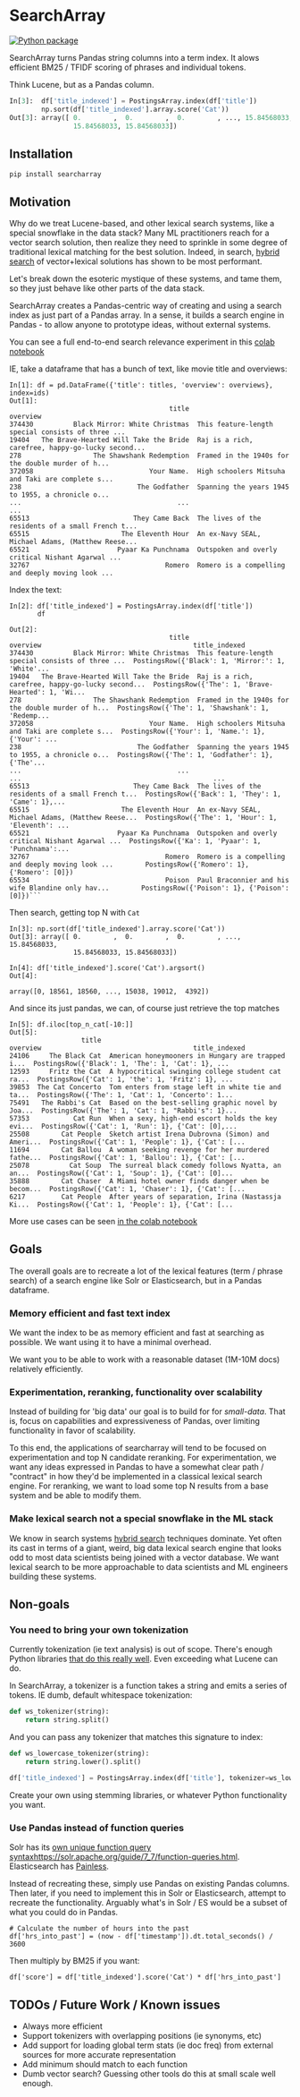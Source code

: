 # SearchArray 

[![Python package](https://github.com/softwaredoug/searcharray/actions/workflows/test.yml/badge.svg)](https://github.com/softwaredoug/searcharray/actions/workflows/test.yml)

SearchArray turns Pandas string columns into a term index. It alows efficient BM25 / TFIDF scoring of phrases and individual tokens.

Think Lucene, but as a Pandas column.

```python
In[3]:  df['title_indexed'] = PostingsArray.index(df['title'])
        np.sort(df['title_indexed'].array.score('Cat'))
Out[3]: array([ 0.        ,  0.        ,  0.        , ..., 15.84568033,
                15.84568033, 15.84568033])
```

## Installation

```
pip install searcharray
```

## Motivation

Why do we treat Lucene-based, and other lexical search systems, like a special snowflake in the data stack? Many ML practitioners reach for a vector search solution, then realize they need to sprinkle in some degree of traditional lexical matching for the best solution. Indeed, in search, [hybrid search](https://www.pinecone.io/learn/hybrid-search-intro/) of vector+lexical solutions has shown to be most performant.

Let's break down the esoteric mystique of these systems, and tame them, so they just behave like other parts of the data stack.

SearchArray creates a Pandas-centric way of creating and using a search index as just part of a Pandas array. In a sense, it builds a search engine in Pandas - to allow anyone to prototype ideas, without external systems. 

You can see a full end-to-end search relevance experiment in this [colab notebook](https://colab.research.google.com/drive/1w_Ajn5rHzcISKhdCuPhhVFav3zrvKWn1?usp=sharing)

IE, take a dataframe that has a bunch of text, like movie title and overviews:

```
In[1]: df = pd.DataFrame({'title': titles, 'overview': overviews}, index=ids)
Out[1]:
                                        title                                           overview
374430          Black Mirror: White Christmas  This feature-length special consists of three ...
19404   The Brave-Hearted Will Take the Bride  Raj is a rich, carefree, happy-go-lucky second...
278                  The Shawshank Redemption  Framed in the 1940s for the double murder of h...
372058                             Your Name.  High schoolers Mitsuha and Taki are complete s...
238                             The Godfather  Spanning the years 1945 to 1955, a chronicle o...
...                                       ...                                                ...
65513                          They Came Back  The lives of the residents of a small French t...
65515                       The Eleventh Hour  An ex-Navy SEAL, Michael Adams, (Matthew Reese...
65521                      Pyaar Ka Punchnama  Outspoken and overly critical Nishant Agarwal ...
32767                                  Romero  Romero is a compelling and deeply moving look ...
```

Index the text:

```
In[2]: df['title_indexed'] = PostingsArray.index(df['title'])
       df

Out[2]:
                                        title                                           overview                                      title_indexed
374430          Black Mirror: White Christmas  This feature-length special consists of three ...  PostingsRow({'Black': 1, 'Mirror:': 1, 'White'...
19404   The Brave-Hearted Will Take the Bride  Raj is a rich, carefree, happy-go-lucky second...  PostingsRow({'The': 1, 'Brave-Hearted': 1, 'Wi...
278                  The Shawshank Redemption  Framed in the 1940s for the double murder of h...  PostingsRow({'The': 1, 'Shawshank': 1, 'Redemp...
372058                             Your Name.  High schoolers Mitsuha and Taki are complete s...  PostingsRow({'Your': 1, 'Name.': 1}, {'Your': ...
238                             The Godfather  Spanning the years 1945 to 1955, a chronicle o...  PostingsRow({'The': 1, 'Godfather': 1}, {'The'...
...                                       ...                                                ...                                                ...
65513                          They Came Back  The lives of the residents of a small French t...  PostingsRow({'Back': 1, 'They': 1, 'Came': 1},...
65515                       The Eleventh Hour  An ex-Navy SEAL, Michael Adams, (Matthew Reese...  PostingsRow({'The': 1, 'Hour': 1, 'Eleventh': ...
65521                      Pyaar Ka Punchnama  Outspoken and overly critical Nishant Agarwal ...  PostingsRow({'Ka': 1, 'Pyaar': 1, 'Punchnama':...
32767                                  Romero  Romero is a compelling and deeply moving look ...        PostingsRow({'Romero': 1}, {'Romero': [0]})
65534                                  Poison  Paul Braconnier and his wife Blandine only hav...        PostingsRow({'Poison': 1}, {'Poison': [0]})```
```

Then search, getting top N with `Cat`

```
In[3]: np.sort(df['title_indexed'].array.score('Cat'))
Out[3]: array([ 0.        ,  0.        ,  0.        , ..., 15.84568033,
                15.84568033, 15.84568033])

In[4]: df['title_indexed'].score('Cat').argsort()
Out[4]: 

array([0, 18561, 18560, ..., 15038, 19012,  4392])
```

And since its just pandas, we can, of course just retrieve the top matches

```
In[5]: df.iloc[top_n_cat[-10:]]
Out[5]:
                  title                                           overview                                      title_indexed
24106     The Black Cat  American honeymooners in Hungary are trapped i...  PostingsRow({'Black': 1, 'The': 1, 'Cat': 1}, ...
12593     Fritz the Cat  A hypocritical swinging college student cat ra...  PostingsRow({'Cat': 1, 'the': 1, 'Fritz': 1}, ...
39853  The Cat Concerto  Tom enters from stage left in white tie and ta...  PostingsRow({'The': 1, 'Cat': 1, 'Concerto': 1...
75491   The Rabbi's Cat  Based on the best-selling graphic novel by Joa...  PostingsRow({'The': 1, 'Cat': 1, "Rabbi's": 1}...
57353           Cat Run  When a sexy, high-end escort holds the key evi...  PostingsRow({'Cat': 1, 'Run': 1}, {'Cat': [0],...
25508        Cat People  Sketch artist Irena Dubrovna (Simon) and Ameri...  PostingsRow({'Cat': 1, 'People': 1}, {'Cat': [...
11694        Cat Ballou  A woman seeking revenge for her murdered fathe...  PostingsRow({'Cat': 1, 'Ballou': 1}, {'Cat': [...
25078          Cat Soup  The surreal black comedy follows Nyatta, an an...  PostingsRow({'Cat': 1, 'Soup': 1}, {'Cat': [0]...
35888        Cat Chaser  A Miami hotel owner finds danger when be becom...  PostingsRow({'Cat': 1, 'Chaser': 1}, {'Cat': [...
6217         Cat People  After years of separation, Irina (Nastassja Ki...  PostingsRow({'Cat': 1, 'People': 1}, {'Cat': [...
```

More use cases can be seen [in the colab notebook](https://colab.research.google.com/drive/1w_Ajn5rHzcISKhdCuPhhVFav3zrvKWn1)

## Goals 

The overall goals are to recreate a lot of the lexical features (term / phrase search) of a search engine like Solr or Elasticsearch, but in a Pandas dataframe. 

### Memory efficient and fast text index

We want the index to be as memory efficient and fast at searching as possible. We want using it to have a minimal overhead.

We want you to be able to work with a reasonable dataset (1M-10M docs) relatively efficiently.

### Experimentation, reranking, functionality over scalability

Instead of building for 'big data' our goal is to build for for *small-data*. That is, focus on capabilities and expressiveness of Pandas, over limiting functionality in favor of scalability.

To this end, the applications of searcharray will tend to be focused on experimentation and top N candidate reranking. For experimentation, we want any ideas expressed in Pandas to have a somewhat clear path / "contract" in how they'd be implemented in a classical lexical search engine. For reranking, we want to load some top N results from a base system and be able to modify them.

### Make lexical search not a special snowflake in the ML stack

We know in search systems [hybrid search](https://www.pinecone.io/learn/hybrid-search-intro/) techniques dominate. Yet often its cast in terms of a giant, weird, big data lexical search engine that looks odd to most data scientists being joined with a vector database. We want lexical search to be more approachable to data scientists and ML engineers building these systems.

## Non-goals

### You need to bring your own tokenization

Currently tokenization (ie text analysis) is out of scope. There's enough Python libraries [that do this really well](https://github.com/snowballstem). Even exceeding what Lucene can do.

In SearchArray, a tokenizer is a function takes a string and emits a series of tokens. IE dumb, default whitespace tokenization:

```python
def ws_tokenizer(string):
    return string.split()
```

And you can pass any tokenizer that matches this signature to index:


```python
def ws_lowercase_tokenizer(string):
    return string.lower().split()

df['title_indexed'] = PostingsArray.index(df['title'], tokenizer=ws_lowercase_tokenizer)
```

Create your own using stemming libraries, or whatever Python functionality you want.

### Use Pandas instead of function queries

Solr has its [own unique function query syntax]()https://solr.apache.org/guide/7_7/function-queries.html. Elasticsearch has [Painless](https://www.elastic.co/guide/en/elasticsearch/reference/current/modules-scripting-painless.html).

Instead of recreating these, simply use Pandas on existing Pandas columns. Then later, if you need to implement this in Solr or Elasticsearch, attempt to recreate the functionality. Arguably what's in Solr / ES would be a subset of what you could do in Pandas.

```
# Calculate the number of hours into the past
df['hrs_into_past'] = (now - df['timestamp']).dt.total_seconds() / 3600
```

Then multiply by BM25 if you want:

```
df['score'] = df['title_indexed'].score('Cat') * df['hrs_into_past']
```

## TODOs / Future Work / Known issues

* Always more efficient
* Support tokenizers with overlapping positions (ie synonyms, etc)
* Add support for loading global term stats (ie doc freq) from external sources for more accurate representation
* Add minimum should match to each function
* Dumb vector search? Guessing other tools do this at small scale well enough.
